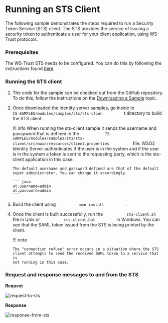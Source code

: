 # Running an STS Client

The following sample demonstrates the steps required to run a Security
Token Service (STS) client. The STS provides the service of issuing a
security token to authenticate a user for your client application, using
WS-Trust protocols.

### Prerequisites

The WS-Trust STS needs to be configured. You can do this by following
the instructions found
[here](../../tutorials/configuring-ws-trust-security-token-service).

### Running the STS client

1.  The code for the sample can be checked out from the GitHub
    repository. To do this, follow the instructions on the [Downloading
    a Sample](../../learn/downloading-a-sample)
    topic.

2.  Once downloaded the identity server samples, go inside to
    `           IS-SAMPLES/modules/samples/sts/sts-clien          ` t
    directory to build the STS client.  

    !!! info 
        When running the sts-client sample it sends the username and
        passpword that is defined in the
        `            IS-SAMPLES/modules/samples/sts/sts-client/src/main/resources/client.properties           `
        file. WSO2 Identity Server authenticates if the user is in the
        system and if the user is in the system a token is sent to the
        requesting party, which is the sts-client application in this case.

        The default username and password defined are that of the default
        super administrator. You can change it accordingly.

        ``` java
        ut.username=admin
        ut.password=admin
        ```

3.  Build the client using `           mvn install          ` .

4.  Once the client is built successfully, run the
    `           sts-client.sh          ` file in Unix or
    `           sts-client.bat          ` in Windows. You can see that
    the SAML token issued from the STS is being printed by the client.

    !!! note
    
        The "connection refuse" error occurs in a situation where the STS
        client attempts to send the received SAML token to a service that is
        not running in this case.
    

### Request and response messages to and from the STS

**Request**

![request-to-sts](../../assets/img/using-wso2-identity-server/request-to-sts.png) 

**Response**

![response-from-sts](../../assets/img/using-wso2-identity-server/response-from-sts.png) 
